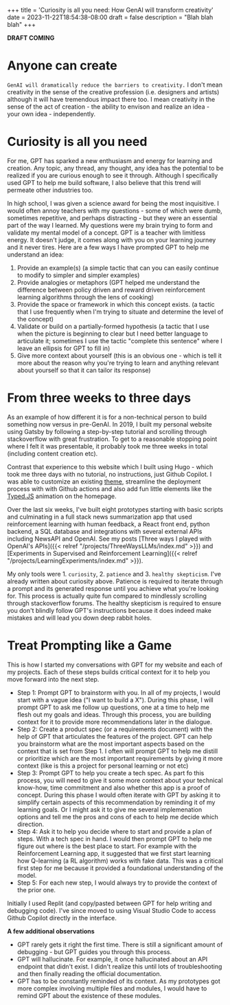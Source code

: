 +++
title = 'Curiosity is all you need: How GenAI will transform creativity'
date = 2023-11-22T18:54:38-08:00
draft = false
description = "Blah blah blah"
+++

**DRAFT COMING**

# Anyone can create

`GenAI will dramatically reduce the barriers to creativity.` I don't mean creativity in the sense of the creative profession (i.e. designers and artists) although it will have tremendous impact there too. I mean creativity in the sense of the act of creation - the ability to envison and realize an idea - your own idea - independently. 
  
# Curiosity is all you need

For me, GPT has sparked a new enthusiasm and energy for learning and creation. Any topic, any thread, any thought, any idea has the potential to be realized if you are curious enough to see it through. Although I specifically used GPT to help me build software, I also believe that this trend will permeate other industries too.

In high school, I was given a science award for being the most inquisitive. I would often annoy teachers with my questions - some of which were dumb, sometimes repetitive, and perhaps distracting - but they were an essential part of the way I learned. My questions were my brain trying to form and validate my mental model of a concept. GPT is a teacher with limitless energy. It doesn't judge, it comes along with you on your learning journey and it never tires. Here are a few ways I have prompted GPT to help me understand an idea: 
1. Provide an example(s) (a simple tactic that can you can easily continue to modify to simpler and simpler examples)
2. Provide analogies or metaphors (GPT helped me understand the difference between policy driven and reward driven reinforcement learning algorithms through the lens of cooking)
3. Provide the space or framework in which this concept exists. (a tactic that I use frequently when I'm trying to situate and determine the level of the concept)
4. Validate or build on a partially-formed hypothesis (a tactic that I use when the picture is beginning to clear but I need better language to articulate it; sometimes I use the tactic "complete this sentence" where I leave an ellipsis for GPT to fill in)
5. Give more context about yourself (this is an obvious one - which is tell it more about the reason why you're trying to learn and anything relevant about yourself so that it can tailor its response)

# From three weeks to three days

As an example of how different it is for a non-technical person to build something now versus in pre-GenAI. In 2019, I built my personal website using Gatsby by following a step-by-step tutorial and scrolling through stackoverflow with great frustration. To get to a reasonable stopping point where I felt it was presentable, it probably took me three weeks in total (including content creation etc).

Contrast that experience to this website which I built using Hugo - which took me three days with no tutorial, no instructions, just Github Copilot. I was able to customize an existing [theme](https://themes.gohugo.io/themes/archie/), streamline the deployment process with with Github actions and also add fun little elements like the [Typed.JS](https://mattboldt.com/demos/typed-js/) animation on the homepage. 

Over the last six weeks, I've built eight prototypes starting with basic scripts and culminating in a full stack news summarization app that used reinforcement learning with human feedback, a React front end, python backend, a SQL database and integrations with several external APIs including NewsAPI and OpenAI. See my posts [Three ways I played with OpenAI's APIs]({{< relref "/projects/ThreeWaysLLMs/index.md" >}}) and [Experiments in Supervised and Reinforcement Learning]({{< relref "/projects/LearningExperiments/index.md" >}}). 

My only tools were 1. `curiosity`, 2. `patience` and 3. `healthy skepticism`. I've already written about curiosity above. Patience is required to iterate through a prompt and its generated response until you achieve what you're looking for. This process is actually quite fun compared to mindlessly scrolling through stackoverflow forums. The healthy skepticism is required to ensure you don't blindly follow GPT's instructions because it does indeed make mistakes and will lead you down deep rabbit holes.

# Treat Prompting like a Game 

This is how I started my conversations with GPT for my website and each of my projects. Each of these steps builds critical context for it to help you move forward into the next step.

- Step 1: Prompt GPT to brainstorm with you. In all of my projects, I would start with a vague idea ("I want to build a X"). During this phase, I will prompt GPT to ask me follow up questions, one at a time to help me flesh out my goals and ideas. Through this process, you are building context for it to provide more recommendations later in the dialogue. 
- Step 2: Create a product spec (or a requirements document) with the help of GPT that articulates the features of the project. GPT can help you brainstorm what are the most important aspects based on the context that is set from Step 1. I often will prompt GPT to help me distill or prioritize which are the most important requirements by giving it more context (like is this a project for personal learning or not etc)
- Step 3: Prompt GPT to help you create a tech spec. As part fo this process, you will need to give it some more context about your technical know-how, time commitment and also whether this app is a proof of concept. During this phase I would often iterate with GPT by asking it to simplify certain aspects of this recommendation by reminding it of my learning goals. Or I might ask it to give me several implemenation options and tell me the pros and cons of each to help me decide which direction. 
- Step 4: Ask it to help you decide where to start and provide a plan of steps. With a tech spec in hand. I would then prompt GPT to help me figure out where is the best place to start. For example with the Reinforcement Learning app, it suggested that we first start learning how Q-learning (a RL algorithm) works with fake data. This was a critical first step for me because it provided a foundational understanding of the model.
- Step 5: For each new step, I would always try to provide the context of the prior one. 

Initially I used Replit (and copy/pasted between GPT for help writing and debugging code). I've since moved to using Visual Studio Code to access Github Copilot directly in the interface.

**A few additional observations**
- GPT rarely gets it right the first time. There is still a significant amount of debugging - but GPT guides you through this process.
- GPT will hallucinate. For example, it once hallucinated about an API endpoint that didn't exist. I didn't realize this until lots of troubleshooting and then finally reading the official documentation.
- GPT has to be constantly reminded of its context. As my prototypes got more complex involving multiple files and modules, I would have to remind GPT about the existence of these modules. 

 
